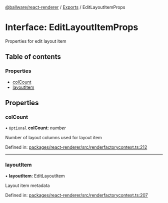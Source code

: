 [@ballware/react-renderer](../README.md) / [Exports](../modules.md) / EditLayoutItemProps

# Interface: EditLayoutItemProps

Properties for edit layout item

## Table of contents

### Properties

- [colCount](editlayoutitemprops.md#colcount)
- [layoutItem](editlayoutitemprops.md#layoutitem)

## Properties

### colCount

• `Optional` **colCount**: *number*

Number of layout columns used for layout item

Defined in: [packages/react-renderer/src/renderfactorycontext.ts:212](https://github.com/ballware/ballware-client/blob/d8b5d6b/packages/react-renderer/src/renderfactorycontext.ts#L212)

___

### layoutItem

• **layoutItem**: EditLayoutItem

Layout item metadata

Defined in: [packages/react-renderer/src/renderfactorycontext.ts:207](https://github.com/ballware/ballware-client/blob/d8b5d6b/packages/react-renderer/src/renderfactorycontext.ts#L207)
